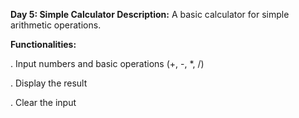 **Day 5: Simple Calculator
Description:** A basic calculator for simple arithmetic operations.

**Functionalities:**

. Input numbers and basic operations (+, -, *, /)


. Display the result


. Clear the input
